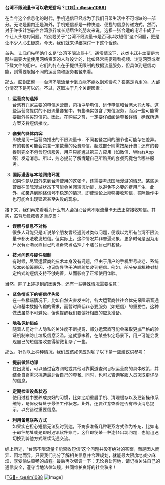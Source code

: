 **台湾不限流量卡可以收短信吗？[[TG💪+ @esim1088](https://t.me/s/esim1088)]**

在当今这个信息化的时代，手机通信已经成为了我们日常生活中不可或缺的一部分。无论是国内还是海外，手机短信都是一种快速、便捷的信息传递方式。然而，对于许多计划前往台湾旅行或长期居住的朋友来说，选择一张合适的电话卡成了一个让人头疼的问题。特别是关于“台湾不限流量卡是否可以收短信”这个问题，更是让不少人心生疑惑。今天，我们就来详细探讨一下这个话题。

首先，让我们先明确什么是“台湾不限流量卡”。通常情况下，这类电话卡主要是为那些需要大量使用网络资源的人群设计的，比如经常需要观看视频、浏览网页或者下载文件的用户。它们的特点在于提供无限制的数据流量服务，但具体到短信功能，则需要根据不同的运营商和服务套餐来看。

那么，回到正题——台湾不限流量卡到底能不能收到短信呢？答案是肯定的，大部分情况下是可以的。不过，这取决于几个关键因素：

1. **运营商的选择**  
   台湾有几家主要的电信运营商，包括中华电信、远传电信和台湾大哥大等。这些运营商提供的不限流量套餐中，有些确实包含了短信服务，而另一些可能需要额外购买短信包。因此，在购买之前，一定要仔细阅读套餐详情，确保所选方案支持短信接收。

2. **套餐的具体内容**  
   即使是同一运营商推出的不限流量卡，不同套餐之间的细节也可能存在差异。有的套餐可能会包含一定数量的免费短信，超过部分则需按条计费；还有的套餐则完全不包含短信服务，用户只能通过第三方应用（如微信、WhatsApp等）发送消息。所以，务必提前了解清楚自己所购买的套餐究竟包含哪些服务。

3. **国际漫游与本地网络环境**  
   如果你是从国外来到台湾使用的这张卡，还需要考虑国际漫游的情况。某些运营商在国际漫游状态下可能会关闭短信功能，以避免不必要的费用产生。此外，如果遇到网络信号不稳定的情况，即使理论上能够接收短信，实际操作中也可能会出现延迟甚至失败的现象。

接下来，我们再来看看为什么有人会担心台湾不限流量卡无法正常接收短信。其实，这背后隐藏着多重原因：

- **误解与信息不对称**  
   很多人可能只是听说某个朋友曾经遇到过类似问题，便误以为所有台湾不限流量卡都无法收发短信。但实际上，这种情况并非普遍现象，更多时候是因为用户没有正确设置自己的设备或者选择了不适合自己的套餐。

- **技术问题与硬件限制**  
   有时候，尽管运营商的技术本身没有问题，但由于用户的手机型号较老、系统版本较低等原因，也可能导致无法顺利接收到短信。例如，部分安卓机种对特定格式的短信支持不够完善，从而影响了正常使用体验。

当然，除了上述提到的因素外，还有一些特殊情况需要注意：

- **紧急情况下的短信优先级**  
   在一些极端情况下，比如自然灾害发生时，各大运营商往往会优先保障语音通话和基本数据传输的需求，而暂时降低非必要服务（如短信）的重要性。这种做法虽然不可避免，但也提醒我们要做好相应的应急准备。

- **隐私保护措施**  
   随着人们对个人隐私的关注度不断提高，部分运营商可能会采取更加严格的验证机制来防止垃圾信息泛滥。这就意味着，在某些特定场景下，用户可能会发现自己的短信接收变得稍微复杂了一些。

那么，针对以上种种情况，我们应该如何应对呢？以下是一些建议供参考：

- **提前做好功课**  
   在出发前，可以通过官方网站或其他可靠渠道查询目标运营商的具体政策，并结合自身需求挑选最适合自己的套餐。同时，也可以咨询客服人员获取更详尽的信息。

- **定期检查设备状态**  
   使用过程中要养成良好的习惯，比如定期重启手机、清理缓存以及更新操作系统等，确保设备处于最佳工作状态。此外，还要注意查看是否有未读消息提示，以免错过重要信息。

- **利用备用联系方式**  
   如果实在担心短信无法及时到达，不妨多准备几种联系方式作为补充，比如电子邮件地址或是即时通讯软件账号。这样即便某一种途径出现问题，也能迅速切换到其他方式继续沟通交流。

综上所述，“台湾不限流量卡能否收短信”这个问题并没有绝对的答案，而是因人而异、因地而异。只要我们充分了解相关信息并合理规划，就能最大限度地减少麻烦，享受愉快顺畅的旅程。最后再次强调一下：无论身处何地，请记得关注自己的通信安全，遵守当地法律法规，共同维护良好的社会秩序！

[[TG💪+ @esim1088](https://t.me/s/esim1088) ![Image](https://i.postimg.cc/4NQfJmqS/Snipaste-2025-05-13-00-14-12.png)]